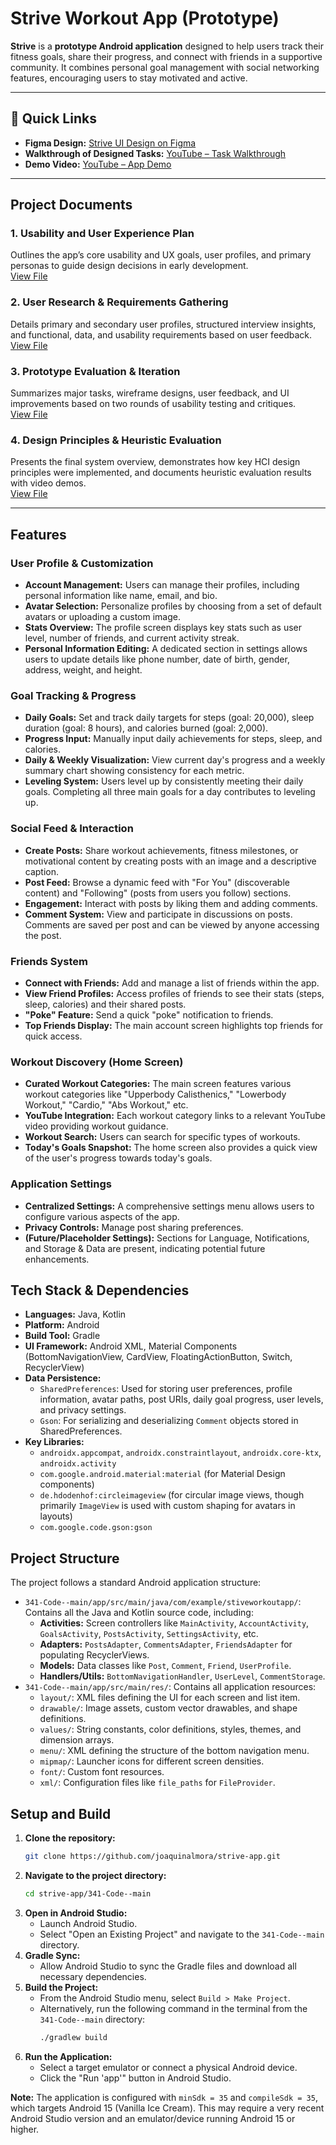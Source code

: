 # Strive Workout App (Prototype)

**Strive** is a **prototype Android application** designed to help users track their fitness goals, share their progress, and connect with friends in a supportive community. It combines personal goal management with social networking features, encouraging users to stay motivated and active.

---

## 📎 Quick Links

- **Figma Design:** [Strive UI Design on Figma](https://www.figma.com/design/wFugJGhi50llF3GCcyN0QN/strive-design?node-id=0-1&t=sq1zaeKJLqJSEOs6-1)
- **Walkthrough of Designed Tasks:** [YouTube – Task Walkthrough](https://youtu.be/RvhzrlbUNYE)
- **Demo Video:** [YouTube – App Demo](https://www.youtube.com/watch?v=Wld4pcqKDyM&ab_channel=SamiJaffri)

---
## Project Documents

### 1. **Usability and User Experience Plan**  
Outlines the app’s core usability and UX goals, user profiles, and primary personas to guide design decisions in early development.  
[View File](https://github.com/joaquinalmora/strive-app/raw/main/strive-reports/1.%20Usability%20and%20User%20Experience%20Plan.pdf)


### 2. **User Research & Requirements Gathering**  
Details primary and secondary user profiles, structured interview insights, and functional, data, and usability requirements based on user feedback.  
[View File](https://github.com/joaquinalmora/strive-app/raw/main/strive-reports/2.%20User%20Research%20%26%20Requirements%20Gathering.pdf)


### 3. **Prototype Evaluation & Iteration**  
Summarizes major tasks, wireframe designs, user feedback, and UI improvements based on two rounds of usability testing and critiques.  
[View File](https://github.com/joaquinalmora/strive-app/raw/main/strive-reports/3.%20Prototype%20Evaluation%20%26%20Iteration.pdf)


### 4. **Design Principles & Heuristic Evaluation**  
Presents the final system overview, demonstrates how key HCI design principles were implemented, and documents heuristic evaluation results with video demos.  
[View File](https://github.com/joaquinalmora/strive-app/raw/main/strive-reports/4.%20Design%20Principles%20%26%20Heuristic%20Evaluation.pdf)

---

## Features

### User Profile & Customization
*   **Account Management:** Users can manage their profiles, including personal information like name, email, and bio.
*   **Avatar Selection:** Personalize profiles by choosing from a set of default avatars or uploading a custom image.
*   **Stats Overview:** The profile screen displays key stats such as user level, number of friends, and current activity streak.
*   **Personal Information Editing:** A dedicated section in settings allows users to update details like phone number, date of birth, gender, address, weight, and height.

### Goal Tracking & Progress
*   **Daily Goals:** Set and track daily targets for steps (goal: 20,000), sleep duration (goal: 8 hours), and calories burned (goal: 2,000).
*   **Progress Input:** Manually input daily achievements for steps, sleep, and calories.
*   **Daily & Weekly Visualization:** View current day's progress and a weekly summary chart showing consistency for each metric.
*   **Leveling System:** Users level up by consistently meeting their daily goals. Completing all three main goals for a day contributes to leveling up.

### Social Feed & Interaction
*   **Create Posts:** Share workout achievements, fitness milestones, or motivational content by creating posts with an image and a descriptive caption.
*   **Post Feed:** Browse a dynamic feed with "For You" (discoverable content) and "Following" (posts from users you follow) sections.
*   **Engagement:** Interact with posts by liking them and adding comments.
*   **Comment System:** View and participate in discussions on posts. Comments are saved per post and can be viewed by anyone accessing the post.

### Friends System
*   **Connect with Friends:** Add and manage a list of friends within the app.
*   **View Friend Profiles:** Access profiles of friends to see their stats (steps, sleep, calories) and their shared posts.
*   **"Poke" Feature:** Send a quick "poke" notification to friends.
*   **Top Friends Display:** The main account screen highlights top friends for quick access.

### Workout Discovery (Home Screen)
*   **Curated Workout Categories:** The main screen features various workout categories like "Upperbody Calisthenics," "Lowerbody Workout," "Cardio," "Abs Workout," etc.
*   **YouTube Integration:** Each workout category links to a relevant YouTube video providing workout guidance.
*   **Workout Search:** Users can search for specific types of workouts.
*   **Today's Goals Snapshot:** The home screen also provides a quick view of the user's progress towards today's goals.

### Application Settings
*   **Centralized Settings:** A comprehensive settings menu allows users to configure various aspects of the app.
*   **Privacy Controls:** Manage post sharing preferences.
*   **(Future/Placeholder Settings):** Sections for Language, Notifications, and Storage & Data are present, indicating potential future enhancements.

## Tech Stack & Dependencies
*   **Languages:** Java, Kotlin
*   **Platform:** Android
*   **Build Tool:** Gradle
*   **UI Framework:** Android XML, Material Components (BottomNavigationView, CardView, FloatingActionButton, Switch, RecyclerView)
*   **Data Persistence:**
    *   `SharedPreferences`: Used for storing user preferences, profile information, avatar paths, post URIs, daily goal progress, user levels, and privacy settings.
    *   `Gson`: For serializing and deserializing `Comment` objects stored in SharedPreferences.
*   **Key Libraries:**
    *   `androidx.appcompat`, `androidx.constraintlayout`, `androidx.core-ktx`, `androidx.activity`
    *   `com.google.android.material:material` (for Material Design components)
    *   `de.hdodenhof:circleimageview` (for circular image views, though primarily `ImageView` is used with custom shaping for avatars in layouts)
    *   `com.google.code.gson:gson`

## Project Structure
The project follows a standard Android application structure:
*   `341-Code--main/app/src/main/java/com/example/stiveworkoutapp/`: Contains all the Java and Kotlin source code, including:
    *   **Activities:** Screen controllers like `MainActivity`, `AccountActivity`, `GoalsActivity`, `PostsActivity`, `SettingsActivity`, etc.
    *   **Adapters:** `PostsAdapter`, `CommentsAdapter`, `FriendsAdapter` for populating RecyclerViews.
    *   **Models:** Data classes like `Post`, `Comment`, `Friend`, `UserProfile`.
    *   **Handlers/Utils:** `BottomNavigationHandler`, `UserLevel`, `CommentStorage`.
*   `341-Code--main/app/src/main/res/`: Contains all application resources:
    *   `layout/`: XML files defining the UI for each screen and list item.
    *   `drawable/`: Image assets, custom vector drawables, and shape definitions.
    *   `values/`: String constants, color definitions, styles, themes, and dimension arrays.
    *   `menu/`: XML defining the structure of the bottom navigation menu.
    *   `mipmap/`: Launcher icons for different screen densities.
    *   `font/`: Custom font resources.
    *   `xml/`: Configuration files like `file_paths` for `FileProvider`.

## Setup and Build
1.  **Clone the repository:**
    ```bash
    git clone https://github.com/joaquinalmora/strive-app.git
    ```
2.  **Navigate to the project directory:**
    ```bash
    cd strive-app/341-Code--main
    ```
3.  **Open in Android Studio:**
    *   Launch Android Studio.
    *   Select "Open an Existing Project" and navigate to the `341-Code--main` directory.
4.  **Gradle Sync:**
    *   Allow Android Studio to sync the Gradle files and download all necessary dependencies.
5.  **Build the Project:**
    *   From the Android Studio menu, select `Build > Make Project`.
    *   Alternatively, run the following command in the terminal from the `341-Code--main` directory:
        ```bash
        ./gradlew build
        ```
6.  **Run the Application:**
    *   Select a target emulator or connect a physical Android device.
    *   Click the "Run 'app'" button in Android Studio.

**Note:** The application is configured with `minSdk = 35` and `compileSdk = 35`, which targets Android 15 (Vanilla Ice Cream). This may require a very recent Android Studio version and an emulator/device running Android 15 or higher.
